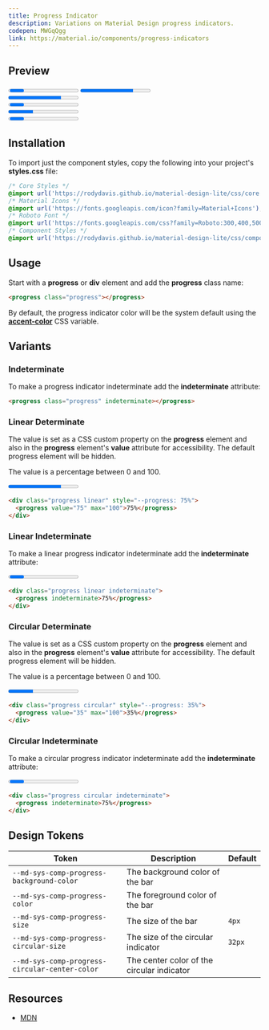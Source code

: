 ```yaml
---
title: Progress Indicator
description: Variations on Material Design progress indicators.
codepen: MWGqQgg
link: https://material.io/components/progress-indicators
---
```


## Preview

<div class="preview">
  <progress>Loading...</progress>
  <progress value="75" max="100">75%</progress>
  <div class="progress linear" style="--progress: 75%">
    <progress value="75" max="100">75%</progress>
  </div>
   <div class="progress linear indeterminate">
    <progress indeterminate>75%</progress>
  </div>
  <div class="progress circular" style="--progress: 35%">
    <progress value="35" max="100">35%</progress>
  </div>
  <div class="progress circular indeterminate">
    <progress indeterminate>75%</progress>
  </div>
</div>

## Installation

To import just the component styles, copy the following into your project's **styles.css** file:

```css
/* Core Styles */
@import url('https://rodydavis.github.io/material-design-lite/css/core.css');
/* Material Icons */
@import url('https://fonts.googleapis.com/icon?family=Material+Icons');
/* Roboto Font */
@import url('https://fonts.googleapis.com/css?family=Roboto:300,400,500,700&amp;display=swap');
/* Component Styles */
@import url('https://rodydavis.github.io/material-design-lite/css/components/progress/style.css');
```

## Usage

Start with a **progress** or **div** element and add the **progress** class name:

```html
<progress class="progress"></progress>
```

By default, the progress indicator color will be the system default using the [**accent-color**](https://developer.mozilla.org/en-US/docs/Web/CSS/accent-color) CSS variable.

## Variants

### Indeterminate

To make a progress indicator indeterminate add the **indeterminate** attribute:

```html
<progress class="progress" indeterminate></progress>
```

### Linear Determinate

The value is set as a CSS custom property on the **progress** element and also in the **progress** element's **value** attribute for accessibility. The default progress element will be hidden.

The value is a percentage between 0 and 100.

<div class="preview">
  <div class="progress linear" style="--progress: 75%">
    <progress value="75" max="100">75%</progress>
  </div>
</div>

```html
<div class="progress linear" style="--progress: 75%">
  <progress value="75" max="100">75%</progress>
</div>
```

### Linear Indeterminate

To make a linear progress indicator indeterminate add the **indeterminate** attribute:

<div class="preview">
  <div class="progress linear indeterminate">
    <progress indeterminate>75%</progress>
  </div>
</div>

```html
<div class="progress linear indeterminate">
  <progress indeterminate>75%</progress>
</div>
```

### Circular Determinate

The value is set as a CSS custom property on the **progress** element and also in the **progress** element's **value** attribute for accessibility. The default progress element will be hidden.

The value is a percentage between 0 and 100.

<div class="preview">
  <div class="progress circular" style="--progress: 35%">
    <progress value="35" max="100">35%</progress>
  </div>
</div>

```html
<div class="progress circular" style="--progress: 35%">
  <progress value="35" max="100">35%</progress>
</div>
```

### Circular Indeterminate

To make a circular progress indicator indeterminate add the **indeterminate** attribute:

<div class="preview">
  <div class="progress circular indeterminate">
    <progress indeterminate>75%</progress>
  </div>
</div>

```html
<div class="progress circular indeterminate">
  <progress indeterminate>75%</progress>
</div>
```

## Design Tokens

| Token                                          | Description                                | Default                                                                                                   |
|------------------------------------------------|--------------------------------------------|-----------------------------------------------------------------------------------------------------------|
| `--md-sys-comp-progress-background-color`      | The background color of the bar            | <div class="tooltip token-box color-surface-variant" data-tooltip="--md-sys-color-surface-variant"></div> |
| `--md-sys-comp-progress-color`                 | The foreground color of the bar            | <div class="tooltip token-box color-primary" data-tooltip="--md-sys-color-primary"></div>                 |
| `--md-sys-comp-progress-size`                  | The size of the bar                        | `4px`                                                                                                     |
| `--md-sys-comp-progress-circular-size`         | The size of the circular indicator         | `32px`                                                                                                    |
| `--md-sys-comp-progress-circular-center-color` | The center color of the circular indicator | <div class="tooltip token-box color-surface" data-tooltip="--md-sys-color-surface"></div>                 |

## Resources

- [MDN](https://developer.mozilla.org/en-US/docs/Web/HTML/Element/ul)
